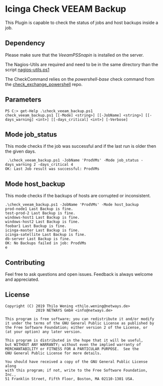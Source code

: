 # Icinga Check VEEAM Backup

This Plugin is capable to check the status of jobs and host backups inside a job.

## Dependency

Please make sure that the *VeeamPSSnapin* is installed on the server.

The Nagios-Utils are required and need to be in the same directory than the script
[nagios-utils.ps1](https://github.com/NETWAYS/check_exchange_powershell/blob/master/nagios-utils.ps1)

The CheckCommand relies on the *powershell-base* check command from the [check_exchange_powershell](https://github.com/NETWAYS/check_exchange_powershell/blob/master/icinga2-commands.conf) repo.

## Parameters

```
PS C:> get-Help .\check_veeam_backup.ps1
check_veeam_backup.ps1 [[-Mode] <string>] [[-JobName] <string>] [[-days_warning] <int>] [[-days_critical] <int>] [-Verbose]
```

## Mode job_status

This mode checks if the job was successful and if the last run is older then the given days.

```
 .\check_veeam_backup.ps1 -JobName 'ProdVMs' -Mode job_status -days_warning 2 -days_critical 4
OK: Last Job result was successful: ProdVMs
```

## Mode host_backup

This mode checks if the backups of hosts are corrupted or inconsistent.

```
.\check_veeam_backup.ps1 -JobName 'ProdVMs' -Mode host_backup
prod-node1 Last Backup is fine.
test-prod-2 Last Backup is fine.
windows-host1 Last Backup is fine.
windows-host2 Last Backup is fine.
foobar1 Last Backup is fine.
icinga-master Last Backup is fine.
icinga-satellite Last Backup is fine.
db-server Last Backup is fine.
OK: No Backups failed in job: ProdVMs
e
```

## Contributing

Feel free to ask questions and open issues. Feedback is always welcome and appreciated.

## License

    Copyright (C) 2019 Thilo Wening <thilo.wening@netways.de>
	              2019 NETWAYS GmbH <info@netways.de>

    This program is free software; you can redistribute it and/or modify
    it under the terms of the GNU General Public License as published by
    the Free Software Foundation; either version 2 of the License, or
    (at your option) any later version.

    This program is distributed in the hope that it will be useful,
    but WITHOUT ANY WARRANTY; without even the implied warranty of
    MERCHANTABILITY or FITNESS FOR A PARTICULAR PURPOSE.  See the
    GNU General Public License for more details.

    You should have received a copy of the GNU General Public License along
    with this program; if not, write to the Free Software Foundation, Inc.,
    51 Franklin Street, Fifth Floor, Boston, MA 02110-1301 USA.
